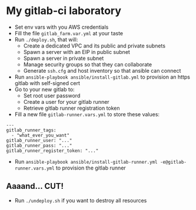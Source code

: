 # My gitlab-ci laboratory

* Set env vars with you AWS credentials
* Fill the file `gitlab_farm.var.yml` at your taste
* Run `./deploy.sh`, that will:
    * Create a dedicated VPC and its public and private subnets
    * Spawn a server with an EIP in public subnet
    * Spawn a server in private subnet
    * Manage security groups so that they can collaborate
    * Generate `ssh.cfg` and host inventory so that ansible can connect
* Run `ansible-playbook ansible/install-gitlab.yml` to provision an https gitlab with self-signed cert
* Go to your new gitlab to:
    * Set root user password
    * Create a user for your gitlab runner
    * Retrieve gitlab runner registration token
* Fill a new file `gitlab-runner.vars.yml` to store these values:

```
---
gitlab_runner_tags:
  - "what_ever_you_want"
gitlab_runner_user: "..."
gitlab_runner_pass: "..."
gitlab_runner_register_token: "..."
```

* Run `ansible-playbook ansible/install-gitlab-runner.yml -e@gitlab-runner.vars.yml` to provision the gitlab runner

## Aaaand... CUT!

* Run `./undeploy.sh` if you want to destroy all resources

